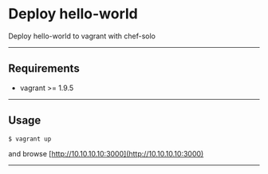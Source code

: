 # Deploy hello-world

Deploy hello-world to vagrant with chef-solo

---

## Requirements

* vagrant >= 1.9.5

---

## Usage

```sh
$ vagrant up
```
and browse [http://10.10.10.10:3000](http://10.10.10.10:3000)

---
